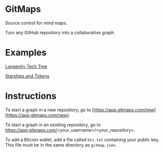 # GitMaps

Source control for mind maps.

Turn any GitHub repository into a collaborative graph.


# Examples

[Longevity Tech Tree](https://app.gitmaps.com/banada/longevity-tech-tree/master)

[Starships and Tokens](https://app.gitmaps.com/banada/starships-and-tokens/master)

# Instructions

To start a graph in a new repository, go to [https://app.gitmaps.com/new](https://app.gitmaps.com/new).

To start a graph in an existing repository, go to https://app.gitmaps.com/<your_username>/<your_repository>.

To add a Bitcoin wallet, add a file called `btc.txt` containing your public key. This file must be in the same directory as `gitmap.json`.

